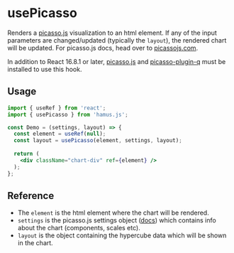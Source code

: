 # usePicasso

Renders a [picasso.js](https://github.com/qlik-oss/picasso.js) visualization to an html element.
If any of the input parameters are changed/updated (typically the `layout`), the rendered chart will be updated.
For picasso.js docs, head over to [picassojs.com](https://picassojs.com/).

In addition to React 16.8.1 or later, [picasso.js](https://www.npmjs.com/package/picasso.js) and [picasso-plugin-q](https://www.npmjs.com/package/picasso-plugin-q) must be installed to use this hook.

## Usage

```jsx
import { useRef } from 'react';
import { usePicasso } from 'hamus.js';

const Demo = (settings, layout) => {
  const element = useRef(null);
  const layout = usePicasso(element, settings, layout);
  
  return (
    <div className="chart-div" ref={element} />
  );
};
```

## Reference
- The `element` is the html element where the chart will be rendered.
- `settings`  is the picasso.js settings object ([docs](https://picassojs.com/docs/chart.html)) which contains info about the chart (components, scales etc).
- `layout` is the object containing the hypercube data which will be shown in the chart.
